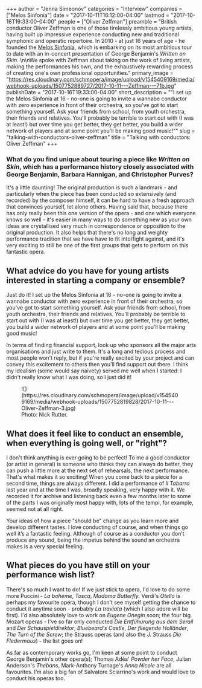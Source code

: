 +++
author = "Jenna Simeonov"
categories = "Interview"
companies = ["Melos Sinfonia"]
date = "2017-10-11T16:12:00-04:00"
lastmod = "2017-10-16T19:33:00-04:00"
people = ["Oliver Zeffman"]
preamble = "British conductor Oliver Zeffman is one of those tirelessly ambitious young artists, having built up impressive experience conducting new and traditional symphonic and operatic repertoire. In 2010 - at just 16 years of age - he founded the [Melos Sinfonia](/scene/companies/melos-sinfonia/), which is embarking on its most ambitious tour to date with an in-concert presentation of George Benjamin's *Written on Skin*. \n\nWe spoke with Zeffman about taking on the work of living artists, making the performances his own, and the exhaustively rewarding process of creating one's own professional opportunities."
primary_image = "https://res.cloudinary.com/schmopera/image/upload/v1545409169/media/webhook-uploads/1507752889727/2017-10-11---Zeffman---71b.jpg"
publishDate = "2017-10-16T19:33:00-04:00"
short_description = "&quot;I set up the Melos Sinfonia at 16 - no-one is going to invite a wannabe conductor with zero experience in front of their orchestra, so you&#039;ve got to start something yourself. Ask your friends from school, from youth orchestra, their friends and relatives. You&#039;ll probably be terrible to start out with (I was at least!) but over time you get better, they get better, you build a wider network of players and at some point you&#039;ll be making good music!&quot;"
slug = "talking-with-conductors-oliver-zeffman"
title = "Talking with conductors: Oliver Zeffman"
+++

### What do you find unique about touring a piece like *Written on Skin*, which has a performance history closely associated with George Benjamin, Barbara Hannigan, and Christopher Purves?

It's a little daunting! The original production is such a landmark - and particularly when the piece has been conducted so extensively (and recorded) by the composer himself, it can be hard to have a fresh approach that convinces yourself, let alone others. Having said that, because there has only really been this one version of the opera - and one which everyone knows so well - it's easier in many ways to do something new as your own ideas are crystallised very much in correspondence or opposition to the original production. It also helps that there's no long and weighty performance tradition that we have have to fit into/fight against, and it's very exciting to still be one of the first groups that gets to perform on this fantastic opera.

## What advice do you have for young artists interested in starting a company or ensemble?

Just do it! I set up the Melos Sinfonia at 16 - no-one is going to invite a wannabe conductor with zero experience in front of their orchestra, so you've got to start something yourself. Ask your friends from school, from youth orchestra, their friends and relatives. You'll probably be terrible to start out with (I was at least!) but over time you get better, they get better, you build a wider network of players and at some point you'll be making good music! 

In terms of finding financial support, look up who sponsors all the major arts organisations and just write to them. It's a long and tedious process and most people won't reply, but if you're really excited by your project and can convey this excitement to others then you'll find support out there. I think my idealism (some would say naivety) served me well when I started: I didn't really know what I was doing, so I just did it!

<figure data-type="image">
![](https://res.cloudinary.com/schmopera/image/upload/v1545409169/media/webhook-uploads/1507752819828/2017-10-11---Oliver-Zeffman-3.jpg)
<figcaption>Photo: Nick Rutter.</figcaption>
</figure>

## What does it feel like to conduct an ensemble, when everything is going well, or "right"?

I don't think anything is ever going to be perfect! To me a good conductor (or artist in general) is someone who thinks they can always do better, they can push a little more at the next set of rehearsals, the next performance. That's what makes it so exciting! When you come back to a piece for a second time, things are always different. I did a performance of *Il Tabarro* last year and at the time I was, broadly speaking, very happy with it. We recorded it for archive and listening back even a few months later to some of the parts I was originally most happy with, lots of the tempi, for example, seemed not at all right. 

Your ideas of how a piece "should be" change as you learn more and develop different tastes. I love conducting of course, and when things go well it’s a fantastic feeling. Although of course as a conductor you don’t produce any sound, being the impetus behind the sound an orchestra makes is a very special feeling. 

## What pieces do you have still on your performance wish list?

There's so much I want to do! If we just stick to opera, I'd love to do some more Puccini - *La bohème*, *Tosca*, *Madama Butterfly*. Verdi's *Otello* is perhaps my favourite opera, though I don’t see myself getting the chance to conduct it anytime soon - probably *La traviata* (which I also adore will be first). I'd also absolutely love to work on *Eugene Onegin* soon; the four big Mozart operas - I've so far only conducted *Die Entfühurung aus dem Serail* and *Der Schauspieldirektor*; *Bluebeard's Castle*, *Der fliegende Holländer*, *The Turn of the Screw*; the Strauss operas (and also the J. Strauss *Die Fledermaus*) - the list goes on! 

As far as contemporary works go, I'm keen at some point to conduct George Benjamin's other opera(s); Thomas Adès' *Powder her Face*, Julian Anderson's *Thebans*, Mark-Anthony Turnage's *Anna Nicole* are all favourites. I’m also a big fan of Salvatore Sciarrino's work and would love to conduct his operas too. 
